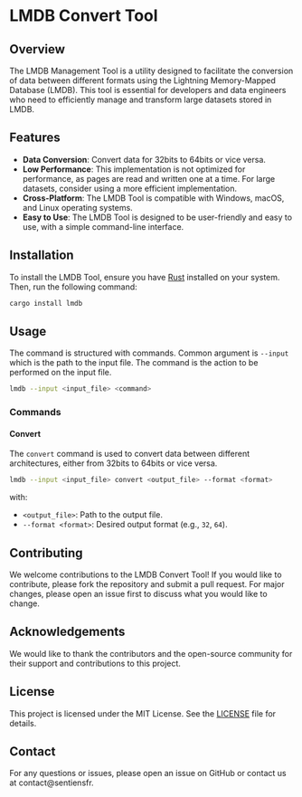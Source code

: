 # LMDB Convert Tool

## Overview

The LMDB Management Tool is a utility designed to facilitate the conversion of data between different formats using the Lightning Memory-Mapped Database (LMDB). This tool is essential for developers and data engineers who need to efficiently manage and transform large datasets stored in LMDB.

## Features

- **Data Conversion**: Convert data for 32bits to 64bits or vice versa.
- **Low Performance**: This implementation is not optimized for performance, as pages are read and written one at a time. For large datasets, consider using a more efficient implementation.
- **Cross-Platform**: The LMDB Tool is compatible with Windows, macOS, and Linux operating systems.
- **Easy to Use**: The LMDB Tool is designed to be user-friendly and easy to use, with a simple command-line interface.

## Installation

To install the LMDB Tool, ensure you have [Rust](https://www.rust-lang.org/) installed on your system. Then, run the following command:

```sh
cargo install lmdb
```

## Usage
The command is structured with commands. Common argument is `--input` which is the path to the input file. The command is the action to be performed on the input file.

```sh
lmdb --input <input_file> <command> 
```

### Commands

#### Convert

The `convert` command is used to convert data between different architectures, either from 32bits to 64bits or vice versa.

```sh
lmdb --input <input_file> convert <output_file> --format <format>
```

with:
- `<output_file>`: Path to the output file.
- `--format <format>`: Desired output format (e.g., `32`, `64`).


## Contributing

We welcome contributions to the LMDB Convert Tool! If you would like to contribute, please fork the repository and submit a pull request. For major changes, please open an issue first to discuss what you would like to change.

## Acknowledgements

We would like to thank the contributors and the open-source community for their support and contributions to this project.


## License

This project is licensed under the MIT License. See the [LICENSE](LICENSE) file for details.

## Contact

For any questions or issues, please open an issue on GitHub or contact us at contact@sentiensfr.
